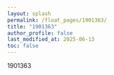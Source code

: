 ```yaml
---
layout: splash
permalink: /float_pages/1901363/
title: "1901363"
author_profile: false
last_modified_at: 2025-06-13
toc: false
---
```

 
1901363
